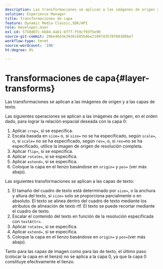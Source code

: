 ```yaml
---
description: Las transformaciones se aplican a las imágenes de origen y a las capas de texto.
solution: Experience Manager
title: Transformaciones de capa
feature: Dynamic Media Classic,SDK/API
role: Developer,User
exl-id: 5758d07c-bb84-4ab1-bf77-f59cf93f5e90
source-git-commit: 206e4643e3926cb85b4be2189743578f88180be7
workflow-type: tm+mt
source-wordcount: '196'
ht-degree: 0%

---
```


# Transformaciones de capa{#layer-transforms}

Las transformaciones se aplican a las imágenes de origen y a las capas de texto.

Las siguientes operaciones se aplican a las imágenes de origen, en el orden dado, para lograr la relación espacial deseada con la capa 0:

1. Aplicar `crop=`, si se especifica.
1. Escala basada en `size=` o, si `size=` no se ha especificado, según `scale=`, o, si `scale=` no se ha especificado, según `res=`, o, si `res=`no se ha especificado, utilice la imagen de origen de resolución completa.
1. Aplicar `flip=`, si se especifica.
1. Aplicar `rotate=`, si se especifica.
1. Aplicar `extend=`, si se especifica.
1. Coloque la capa en el lienzo basándose en `origin=` y `pos=` (ver más abajo).

Las siguientes transformaciones se aplican a las capas de texto:

1. El tamaño del cuadro de texto está determinado por `size=`, o la anchura y altura del texto, si `size=` solo se proporciona parcialmente o en absoluto. El texto se alinea dentro del cuadro de texto mediante los atributos de alineación de texto rtf. El texto se puede recortar mediante el cuadro de texto.
1. Escalar el contenido del texto en función de la resolución especificada con `textAttr=`.
1. Aplicar `rotate=`, si se especifica.
1. Aplicar `extend=`, si se especifica.
1. Coloque la capa en el lienzo basándose en `origin=` y `pos=`(ver más abajo).

Tanto para las capas de imagen como para las de texto, el último paso (colocar la capa en el lienzo) no se aplica a la capa 0, ya que la capa 0 constituye efectivamente el lienzo.
